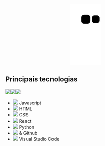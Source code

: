 <p align="center">
  <img src="https://raw.githubusercontent.com/rafaballerini/rafaballerini/output/github-contribution-grid-snake.svg">
</p>

## Principais tecnologias
<img height="140" src="https://user-images.githubusercontent.com/108258194/238660742-91de84da-99f5-4842-b5eb-707599416dc5.png"><img height="140" src="https://user-images.githubusercontent.com/108258194/238660982-ebb14e6f-ad3b-4198-b468-4dfecd26d9b0.png"><img height="140" src="https://user-images.githubusercontent.com/108258194/238770335-60588136-82b0-4631-b519-1ced65d621f3.png">
<ul>
  <li> <img width="40" src="https://cdn.jsdelivr.net/gh/devicons/devicon/icons/javascript/javascript-original.svg" /> Javascript </li>
  <li> <img width="40" src="https://cdn.jsdelivr.net/gh/devicons/devicon/icons/html5/html5-original-wordmark.svg" /> HTML </li>
  <li> <img width="40" src="https://cdn.jsdelivr.net/gh/devicons/devicon/icons/css3/css3-original-wordmark.svg" /> CSS </li>
  <li> <img width="40" src="https://cdn.jsdelivr.net/gh/devicons/devicon/icons/react/react-original.svg" /> React </li>
  <li> <img width="40" src="https://cdn.jsdelivr.net/gh/devicons/devicon/icons/python/python-original-wordmark.svg" /> Python </li>
  <li> <img width="40" src="https://cdn.jsdelivr.net/gh/devicons/devicon/icons/git/git-original-wordmark.svg" /> & Github</li>
  <li><img width="30" src="https://cdn.jsdelivr.net/gh/devicons/devicon/icons/vscode/vscode-original.svg" /> Visual Studio Code</li>
</ul>




